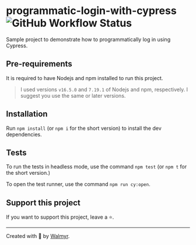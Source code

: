 # programmatic-login-with-cypress ![GitHub Workflow Status](https://img.shields.io/github/workflow/status/lbanhara/programmatic-login-with-cypress/End-to-end%20tests)

Sample project to demonstrate how to programmatically log in using Cypress.

## Pre-requirements

It is required to have Nodejs and npm installed to run this project.

> I used versions `v16.5.0` and `7.19.1` of Nodejs and npm, respectively. I suggest you use the same or later versions.

## Installation

Run `npm install` (or `npm i` for the short version) to install the dev dependencies.

## Tests

To run the tests in headless mode, use the command `npm test` (or `npm t` for the short version.)

To open the test runner, use the command `npm run cy:open`.

## Support this project

If you want to support this project, leave a ⭐.

___

Created with 💚 by [Walmyr](https://walmyr.dev).
